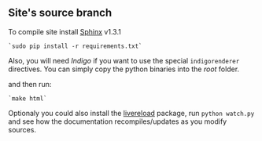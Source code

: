 ## Site's source branch

To compile site install [Sphinx](http://sphinx-doc.org/) v1.3.1

    `sudo pip install -r requirements.txt`

Also, you will need *Indigo* if you want to use the special `indigorenderer` directives. You can simply copy the python binaries into the *root* folder.


and then run:

    `make html`


Optionaly you could also install the [livereload](https://livereload.readthedocs.org/en/latest/) package, run
`python watch.py` and see how the documentation recompiles/updates as you modify sources.
